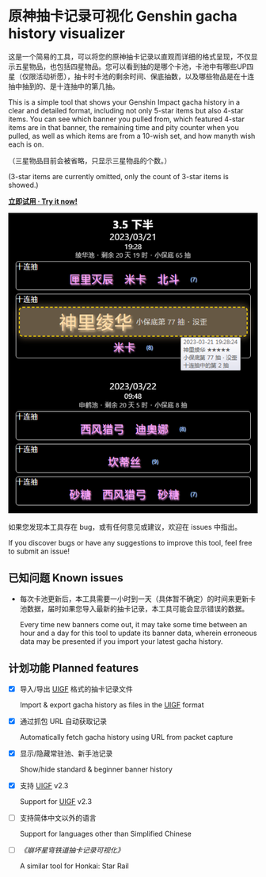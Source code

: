 # 原神抽卡记录可视化 Genshin gacha history visualizer

这是一个简易的工具，可以将您的原神抽卡记录以直观而详细的格式呈现，不仅显示五星物品，也包括四星物品。您可以看到抽的是哪个卡池，卡池中有哪些UP四星（仅限活动祈愿），抽卡时卡池的剩余时间、保底抽数，以及哪些物品是在十连抽中抽到的、是十连抽中的第几抽。

This is a simple tool that shows your Genshin Impact gacha history in a clear and detailed format, including not only 5-star items but also 4-star items. You can see which banner you pulled from, which featured 4-star items are in that banner, the remaining time and pity counter when you pulled, as well as which items are from a 10-wish set, and how manyth wish each is on.

（三星物品目前会被省略，只显示三星物品的个数。）

(3-star items are currently omitted, only the count of 3-star items is showed.)

__[立即试用 · Try it now!](http://dgck81lnn.pony.icu/gi/gacha/)__

![截图](images/screenshot.png)

如果您发现本工具存在 bug，或有任何意见或建议，欢迎在 issues 中指出。

If you discover bugs or have any suggestions to improve this tool, feel free to submit an issue!

## 已知问题 Known issues

* 每次卡池更新后，本工具需要一小时到一天（具体暂不确定）的时间来更新卡池数据，届时如果您导入最新的抽卡记录，本工具可能会显示错误的数据。

  Every time new banners come out, it may take some time between an hour and a day for this tool to update its banner data, wherein erroneous data may be presented if you import your latest gacha history.

## 计划功能 Planned features

- [X] 导入/导出 [UIGF] 格式的抽卡记录文件

  Import & export gacha history as files in the [UIGF] format

- [X] 通过抓包 URL 自动获取记录

  Automatically fetch gacha history using URL from packet capture

- [X] 显示/隐藏常驻池、新手池记录

  Show/hide standard & beginner banner history

- [X] 支持 [UIGF] v2.3

  Support for [UIGF] v2.3

- [ ] 支持简体中文以外的语言

  Support for languages other than Simplified Chinese

- [ ] _《崩坏星穹铁道抽卡记录可视化》_

  A similar tool for Honkai: Star Rail

[UIGF]: https://uigf.org/zh/standards/UIGF.html
